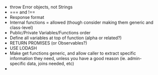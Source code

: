 - throw Error objects, not Strings
- === and !==
- Response format
- Internal functions = allowed (though consider making them generic and class-level)
- Public/Private Variables/Functions order
- Define all variables at top of function (alpha or related?)
- RETURN PROMISES (or Observables?)
- USE LODASH
- Make get functions generic, and allow caller to extract specific information they need, unless you have a good reason (ie. admin-specific data, joins needed, etc)
- 
